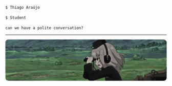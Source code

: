 ```
$ Thiago Araújo

$ Student

can we have a polite conversation?
```
<hr>

<img src="img/gup4.png" style="border-radius: 9px">
